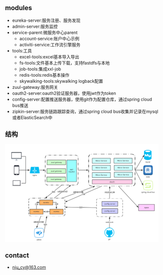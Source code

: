 ## modules
* eureka-server:服务注册、服务发现
* admin-server:服务监控
* service-parent:微服务中心parent
    * account-service:账户中心示例
    * activiti-service:工作流引擎服务
* tools:工具
    * excel-tools:excel基本导入导出
    * fs-tools:文件基本上传下载，支持fastdfs与本地
    * job-tools:集成xxl-job
    * redis-tools:redis基本操作
    * skywalking-tools:skywalking logback配置
* zuul-gateway:服务网关
* oauth2-server:oauth2验证服务器，使用jwt作为token
* config-server:配置推送服务器，使用git作为配置仓库，通过spring cloud bus推送
* zipkin-server:服务链路跟踪查询，通过spring cloud bus收集并记录在mysql或者ElasticSearch中

## 结构

![结构](/docs/structure.png)

## contact
* <nju_cy@163.com>